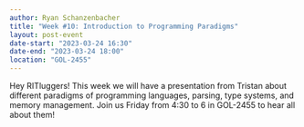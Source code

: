 ```yaml
---
author: Ryan Schanzenbacher
title: "Week #10: Introduction to Programming Paradigms"
layout: post-event
date-start: "2023-03-24 16:30"
date-end: "2023-03-24 18:00"
location: "GOL-2455"
---
```


Hey RITluggers! This week we will have a presentation from Tristan about different paradigms of programming languages, parsing, type systems, and memory management. Join us Friday from 4:30 to 6 in GOL-2455 to hear all about them!
